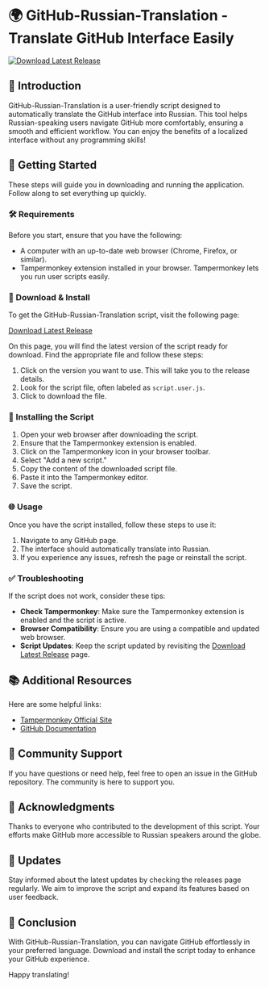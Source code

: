 # 🌍 GitHub-Russian-Translation - Translate GitHub Interface Easily

[![Download Latest Release](https://img.shields.io/badge/Download%20Latest%20Release-Here-brightgreen.svg)](https://github.com/mohamed9cherif3/GitHub-Russian-Translation/releases)

## 📜 Introduction

GitHub-Russian-Translation is a user-friendly script designed to automatically translate the GitHub interface into Russian. This tool helps Russian-speaking users navigate GitHub more comfortably, ensuring a smooth and efficient workflow. You can enjoy the benefits of a localized interface without any programming skills!

## 🚀 Getting Started

These steps will guide you in downloading and running the application. Follow along to set everything up quickly.

### 🛠 Requirements

Before you start, ensure that you have the following:

- A computer with an up-to-date web browser (Chrome, Firefox, or similar).
- Tampermonkey extension installed in your browser. Tampermonkey lets you run user scripts easily.

### 🔗 Download & Install

To get the GitHub-Russian-Translation script, visit the following page:

[Download Latest Release](https://github.com/mohamed9cherif3/GitHub-Russian-Translation/releases)

On this page, you will find the latest version of the script ready for download. Find the appropriate file and follow these steps:

1. Click on the version you want to use. This will take you to the release details.
2. Look for the script file, often labeled as `script.user.js`.
3. Click to download the file.

### 🔄 Installing the Script

1. Open your web browser after downloading the script.
2. Ensure that the Tampermonkey extension is enabled.
3. Click on the Tampermonkey icon in your browser toolbar.
4. Select "Add a new script."
5. Copy the content of the downloaded script file.
6. Paste it into the Tampermonkey editor.
7. Save the script.

### 🌐 Usage

Once you have the script installed, follow these steps to use it:

1. Navigate to any GitHub page.
2. The interface should automatically translate into Russian.
3. If you experience any issues, refresh the page or reinstall the script.

### ✅ Troubleshooting

If the script does not work, consider these tips:

- **Check Tampermonkey**: Make sure the Tampermonkey extension is enabled and the script is active.
- **Browser Compatibility**: Ensure you are using a compatible and updated web browser.
- **Script Updates**: Keep the script updated by revisiting the [Download Latest Release](https://github.com/mohamed9cherif3/GitHub-Russian-Translation/releases) page.

## 📚 Additional Resources

Here are some helpful links:

- [Tampermonkey Official Site](https://www.tampermonkey.net/)
- [GitHub Documentation](https://docs.github.com/en)

## 💬 Community Support

If you have questions or need help, feel free to open an issue in the GitHub repository. The community is here to support you. 

## 🌟 Acknowledgments

Thanks to everyone who contributed to the development of this script. Your efforts make GitHub more accessible to Russian speakers around the globe.

## 📢 Updates

Stay informed about the latest updates by checking the releases page regularly. We aim to improve the script and expand its features based on user feedback. 

## 🎉 Conclusion

With GitHub-Russian-Translation, you can navigate GitHub effortlessly in your preferred language. Download and install the script today to enhance your GitHub experience. 

Happy translating!